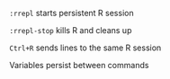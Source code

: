 `:rrepl` starts persistent R session

`:rrepl-stop` kills R and cleans up

`Ctrl+R` sends lines to the same R session

Variables persist between commands